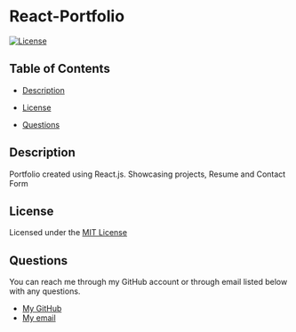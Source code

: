 # React-Portfolio

[![License](https://img.shields.io/badge/License-MIT-brightgreen)](https://opensource.org/licenses/MIT)

## Table of Contents

- [Description](#description)

- [License](#license)

- [Questions](#questions)

## Description <a id = "description"></a>

Portfolio created using React.js. Showcasing projects, Resume and Contact Form

## License <a id = "license"></a>

Licensed under the [MIT License](./License.txt)

## Questions <a id = "questions"></a>

You can reach me through my GitHub account or through email listed below with any questions.

- [My GitHub](https://github.com/tddstuke)
- [My email](mailto:tddstuke@gmail.com)
